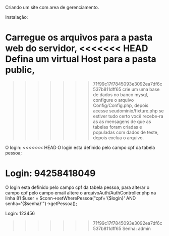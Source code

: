 Criando um site com area de gerenciamento.

Instalação:

Carregue os arquivos para a pasta web do servidor,
<<<<<<< HEAD
Defina  um virtual Host para a pasta public,
=======
>>>>>>> 71f99c17f7845093e3092ea7df6c537b811dff65
crie um uma base de dados no banco mysql,
configure o arquivo Config/Config.php,
depois acesse seudominio/fixture.php se estiver tudo certo você recebe-ra as as mensagens de que as tabelas foram
criadas e populadas com dados de teste, depois exclua o arquivo.

O login:
<<<<<<< HEAD
O login esta definido pelo campo cpf da tabela pessoa;

Login: 94258418049
=======
O login esta definido pelo campo cpf da tabela pessoa, para alterar o campo cpf pelo campo email altere o
arquivoAuth/AuthController.php na linha 81 $user = $conn->setWherePessoa("cpf='{$login}' AND senha='{$senha}'")->getPessoa();

Login: 123456
>>>>>>> 71f99c17f7845093e3092ea7df6c537b811dff65
Senha: admin
